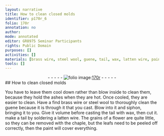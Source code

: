 ```yaml
---
layout: narrative
title: How to clean closed molds
identifier: p170r_6
folio: 170r
annotation: no
author:
mode: annotated
editor: GR8975 Seminar Participants
rights: Public Domain
purposes: []
activities: []
materials: [brass wire, steel wool, guene, tail, wax, latten wire, paint]
tools: []
---
```


 <div class="folio" align="center">- - - - - <a href="http://gallica.bnf.fr/ark:/12148/btv1b10500001g/f345.image" target="_blank"><img src="https://cu-mkp.github.io/GR8975-edition/assets/photo-icon.png" alt="folio image: " style="display:inline-block; margin-bottom:-3px;"/>170r</a> - - - - - </div> 
## How to clean closed molds

 
You have to leave them cool down rather than blow inside to clean them, because they hold the ashes when they are hot. Once cooled, they are easier to clean. Have a find <span class="material">brass wire</span> or <span class="material">steel wool</span> to thoroughly clean the <span class="material">guene</span> because it is through it that you cast. Blow into it and siphon, bringing it to you. Give it volume before casting the <span class="material">tail</span> with <span class="material">wax</span>, then cut it.
 <span class="figure"></span> <span class="figure"></span> 
make a tail by soldering a <span class="material">latten wire</span>. The grains of a flower are quite little, so they can be removed with the chaple, but the leafs need to be peeled off correctly, then the <span class="material">paint</span> will cover everything.
 